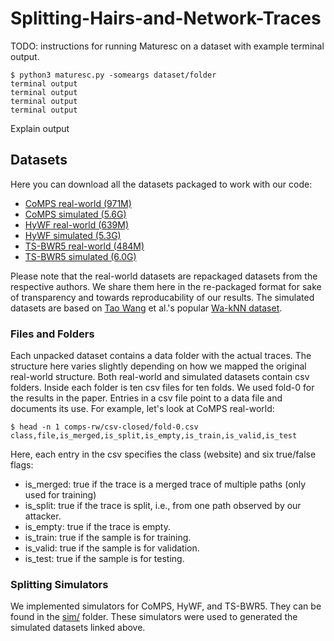 # Splitting-Hairs-and-Network-Traces

TODO: instructions for running Maturesc on a dataset with example terminal
output.

```
$ python3 maturesc.py -someargs dataset/folder
terminal output
terminal output
terminal output
terminal output
```

Explain output

## Datasets
Here you can download all the datasets packaged to work with our code:
- [CoMPS real-world (971M)](https://dart.cse.kau.se/Splitting-Hairs-and-Network-Traces/comps-rw.tar)
- [CoMPS simulated (5.6G)](https://dart.cse.kau.se/Splitting-Hairs-and-Network-Traces/comps-wang-x10.tar)
- [HyWF real-world (639M)](https://dart.cse.kau.se/Splitting-Hairs-and-Network-Traces/hywf-rw.tar)
- [HyWF simulated (5.3G)](https://dart.cse.kau.se/Splitting-Hairs-and-Network-Traces/hywf-wang-x10.tar)
- [TS-BWR5 real-world (484M)](https://dart.cse.kau.se/Splitting-Hairs-and-Network-Traces/ts-rw.tar)
- [TS-BWR5 simulated (6.0G)](https://dart.cse.kau.se/Splitting-Hairs-and-Network-Traces/ts-bwr5-wang-x10.tar)

Please note that the real-world datasets are repackaged datasets from the
respective authors. We share them here in the re-packaged format for sake of
transparency and towards reproducability of our results. The simulated datasets
are based on [Tao Wang](https://www.cs.sfu.ca/~taowang/wf/) et al.'s popular
[Wa-kNN dataset](https://www.cs.sfu.ca/~taowang/wf/data/knndata.zip).

### Files and Folders
Each unpacked dataset contains a data folder with the actual traces. The
structure here varies slightly depending on how we mapped the original
real-world structure. Both real-world and simulated datasets contain csv
folders. Inside each folder is ten csv files for ten folds. We used fold-0 for
the results in the paper. Entries in a csv file point to a data file and
documents its use. For example, let's look at CoMPS real-world:

```
$ head -n 1 comps-rw/csv-closed/fold-0.csv 
class,file,is_merged,is_split,is_empty,is_train,is_valid,is_test
```

Here, each entry in the csv specifies the class (website) and six true/false flags:
- is_merged: true if the trace is a merged trace of multiple paths (only used
  for training)
- is_split: true if the trace is split, i.e., from one path observed by our
  attacker.
- is_empty: true if the trace is empty.
- is_train: true if the sample is for training.
- is_valid: true if the sample is for validation.
- is_test: true if the sample is for testing.

### Splitting Simulators
We implemented simulators for CoMPS, HyWF, and TS-BWR5. They can be found in the
[sim/](https://github.com/m-bec/Splitting-Hairs-and-Network-Traces/tree/main/sim)
folder. These simulators were used to generated the simulated datasets linked
above.
